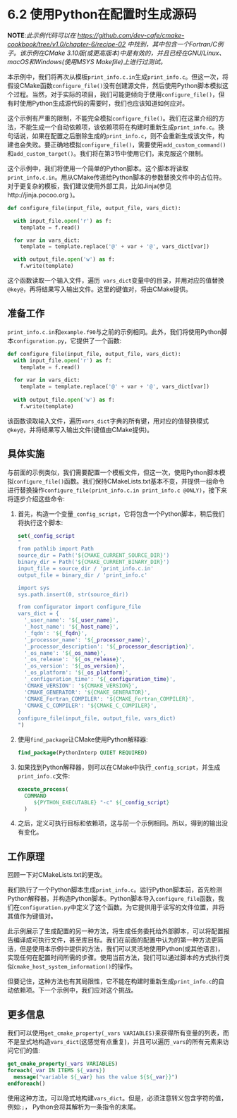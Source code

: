 # 6.2 使用Python在配置时生成源码

**NOTE**:*此示例代码可以在 https://github.com/dev-cafe/cmake-cookbook/tree/v1.0/chapter-6/recipe-02 中找到，其中包含一个Fortran/C例子。该示例在CMake 3.10版(或更高版本)中是有效的，并且已经在GNU/Linux、macOS和Windows(使用MSYS Makefile)上进行过测试。*

本示例中，我们将再次从模板`print_info.c.in`生成`print_info.c`。但这一次，将假设CMake函数`configure_file()`没有创建源文件，然后使用Python脚本模拟这个过程。当然，对于实际的项目，我们可能更倾向于使用`configure_file()`，但有时使用Python生成源代码的需要时，我们也应该知道如何应对。

这个示例有严重的限制，不能完全模拟`configure_file()`。我们在这里介绍的方法，不能生成一个自动依赖项，该依赖项将在构建时重新生成`print_info.c`。换句话说，如果在配置之后删除生成的`print_info.c`，则不会重新生成该文件，构建也会失败。要正确地模拟`configure_file()`，需要使用`add_custom_command()`和`add_custom_target()`。我们将在第3节中使用它们，来克服这个限制。

这个示例中，我们将使用一个简单的Python脚本。这个脚本将读取`print_info.c.in`。用从CMake传递给Python脚本的参数替换文件中的占位符。对于更复杂的模板，我们建议使用外部工具，比如Jinja(参见http://jinja.pocoo.org )。

```python
def configure_file(input_file, output_file, vars_dict):

  with input_file.open('r') as f:
  	template = f.read()

  for var in vars_dict: 
  	template = template.replace('@' + var + '@', vars_dict[var])

  with output_file.open('w') as f:
  	f.write(template)
```

这个函数读取一个输入文件，遍历`
vars_dict`变量中的目录，并用对应的值替换`@key@`，再将结果写入输出文件。这里的键值对，将由CMake提供。

## 准备工作

`print_info.c.in`和`example.f90`与之前的示例相同。此外，我们将使用Python脚本`configuration.py`，它提供了一个函数:

```python
def configure_file(input_file, output_file, vars_dict):
  with input_file.open('r') as f:
  	template = f.read()
    
  for var in vars_dict:
  	template = template.replace('@' + var + '@', vars_dict[var])
    
  with output_file.open('w') as f:
  	f.write(template)
```

该函数读取输入文件，遍历`vars_dict`字典的所有键，用对应的值替换模式`@key@`，并将结果写入输出文件(键值由CMake提供)。

## 具体实施

与前面的示例类似，我们需要配置一个模板文件，但这一次，使用Python脚本模拟`configure_file()`函数。我们保持CMakeLists.txt基本不变，并提供一组命令进行替换操作`configure_file(print_info.c.in print_info.c @ONLY)`，接下来将逐步介绍这些命令:

1. 首先，构造一个变量`_config_script`，它将包含一个Python脚本，稍后我们将执行这个脚本:

   ```cmake
   set(_config_script
   "
   from pathlib import Path
   source_dir = Path('${CMAKE_CURRENT_SOURCE_DIR}')
   binary_dir = Path('${CMAKE_CURRENT_BINARY_DIR}')
   input_file = source_dir / 'print_info.c.in'
   output_file = binary_dir / 'print_info.c'
   
   import sys
   sys.path.insert(0, str(source_dir))
   
   from configurator import configure_file
   vars_dict = {
     '_user_name': '${_user_name}',
     '_host_name': '${_host_name}',
     '_fqdn': '${_fqdn}',
     '_processor_name': '${_processor_name}',
     '_processor_description': '${_processor_description}',
     '_os_name': '${_os_name}',
     '_os_release': '${_os_release}',
     '_os_version': '${_os_version}',
     '_os_platform': '${_os_platform}',
     '_configuration_time': '${_configuration_time}',
     'CMAKE_VERSION': '${CMAKE_VERSION}',
     'CMAKE_GENERATOR': '${CMAKE_GENERATOR}',
     'CMAKE_Fortran_COMPILER': '${CMAKE_Fortran_COMPILER}',
     'CMAKE_C_COMPILER': '${CMAKE_C_COMPILER}',
   }
   configure_file(input_file, output_file, vars_dict)
   ")
   ```

2. 使用`find_package`让CMake使用Python解释器:

   ```cmake
   find_package(PythonInterp QUIET REQUIRED)
   ```

3. 如果找到Python解释器，则可以在CMake中执行`_config_script`，并生成`print_info.c`文件:

   ```cmake
   execute_process(
     COMMAND
     	${PYTHON_EXECUTABLE} "-c" ${_config_script}
     )
   ```

4. 之后，定义可执行目标和依赖项，这与前一个示例相同。所以，得到的输出没有变化。

## 工作原理

回顾一下对CMakeLists.txt的更改。

我们执行了一个Python脚本生成`print_info.c`。运行Python脚本前，首先检测Python解释器，并构造Python脚本。Python脚本导入`configure_file`函数，我们在`configuration.py`中定义了这个函数。为它提供用于读写的文件位置，并将其值作为键值对。

此示例展示了生成配置的另一种方法，将生成任务委托给外部脚本，可以将配置报告编译成可执行文件，甚至库目标。我们在前面的配置中认为的第一种方法更简洁，但是使用本示例中提供的方法，我们可以灵活地使用Python(或其他语言)，实现任何在配置时间所需的步骤。使用当前方法，我们可以通过脚本的方式执行类似`cmake_host_system_information()`的操作。

但要记住，这种方法也有其局限性，它不能在构建时重新生成`print_info.c`的自动依赖项。下一个示例中，我们应对这个挑战。

## 更多信息

我们可以使用`get_cmake_property(_vars VARIABLES)`来获得所有变量的列表，而不是显式地构造`vars_dict`(这感觉有点重复)，并且可以遍历`_vars`的所有元素来访问它们的值:

```cmake
get_cmake_property(_vars VARIABLES)
foreach(_var IN ITEMS ${_vars})
  message("variable ${_var} has the value ${${_var}}") 
endforeach()
```

使用这种方法，可以隐式地构建`vars_dict`。但是，必须注意转义包含字符的值，例如:`;`， Python会将其解析为一条指令的末尾。